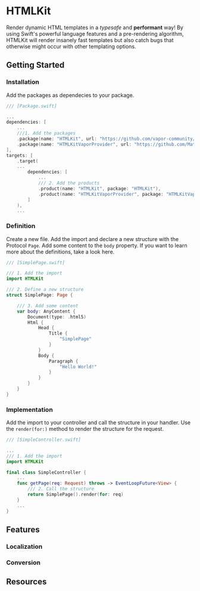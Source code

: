 # HTMLKit

Render dynamic HTML templates in a *typesafe* and **performant** way!
By using Swift's powerful language features and a pre-rendering algorithm, HTMLKit will render insanely fast templates but also catch bugs that otherwise might occur with other templating options.

## Getting Started

### Installation

Add the packages as dependecies to your package.

```swift
/// [Package.swift]

...
dependencies: [
    ...
    ///1. Add the packages
    .package(name: "HTMLKit", url: "https://github.com/vapor-community/HTMLKit.git", from: "2.4.0"),
    .package(name: "HTMLKitVaporProvider", url: "https://github.com/MatsMoll/htmlkit-vapor-provider.git", from: "1.1.0")
],
targets: [
    .target( 
    ...
        dependencies: [
            ...
            /// 2. Add the products
            .product(name: "HTMLKit", package: "HTMLKit"),
            .product(name: "HTMLKitVaporProvider", package: "HTMLKitVaporProvider")
        ]
    ),
    ...
```

### Definition

Create a new file. Add the import and declare a new structure with the Protocol `Page`. Add some content to the `body` property. If you want to learn more about the definitions, take a look here.

```swift
/// [SimplePage.swift]

/// 1. Add the import
import HTMLKit

/// 2. Define a new structure
struct SimplePage: Page {

    /// 3. Add some content
    var body: AnyContent {
        Document(type: .html5)
        Html {
            Head {
                Title { 
                    "SimplePage"
                }
            }
            Body {
                Paragraph {
                    "Hello World!"
                }
            }
        }
    }
}
```

### Implementation

Add the import to your controller and call the structure in your handler. Use the `render(for:)` method to render the structure for the request.

```swift
/// [SimpleController.swift]

...
/// 1. Add the import
import HTMLKit

final class SimpleController {
    ...
    func getPage(req: Request) throws -> EventLoopFuture<View> {
        /// 2. Call the structure
        return SimplePage().render(for: req)
    }
    ...
}
```

## Features

### Localization

### Conversion

## Resources
